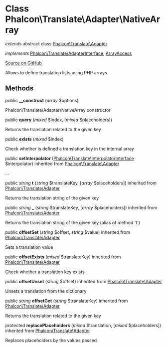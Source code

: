 # Class **Phalcon\\Translate\\Adapter\\NativeArray**

*extends* abstract class [Phalcon\Translate\Adapter](/[[language]]/[[version]]/api/Phalcon_Translate_Adapter)

*implements* [Phalcon\Translate\AdapterInterface](/[[language]]/[[version]]/api/Phalcon_Translate_AdapterInterface), [ArrayAccess](http://php.net/manual/en/class.arrayaccess.php)

<a href="https://github.com/phalcon/cphalcon/blob/master/phalcon/translate/adapter/nativearray.zep" class="btn btn-default btn-sm">Source on GitHub</a>

Allows to define translation lists using PHP arrays

## Methods

public **__construct** (*array* $options)

Phalcon\\Translate\\Adapter\\NativeArray constructor

public **query** (*mixed* $index, [*mixed* $placeholders])

Returns the translation related to the given key

public **exists** (*mixed* $index)

Check whether is defined a translation key in the internal array

public **setInterpolator** ([Phalcon\Translate\InterpolatorInterface](/[[language]]/[[version]]/api/Phalcon_Translate_InterpolatorInterface) $interpolator) inherited from [Phalcon\Translate\Adapter](/[[language]]/[[version]]/api/Phalcon_Translate_Adapter)

...

public *string* **t** (*string* $translateKey, [*array* $placeholders]) inherited from [Phalcon\Translate\Adapter](/[[language]]/[[version]]/api/Phalcon_Translate_Adapter)

Returns the translation string of the given key

public *string* **_** (*string* $translateKey, [*array* $placeholders]) inherited from [Phalcon\Translate\Adapter](/[[language]]/[[version]]/api/Phalcon_Translate_Adapter)

Returns the translation string of the given key (alias of method 't')

public **offsetSet** (*string* $offset, *string* $value) inherited from [Phalcon\Translate\Adapter](/[[language]]/[[version]]/api/Phalcon_Translate_Adapter)

Sets a translation value

public **offsetExists** (*mixed* $translateKey) inherited from [Phalcon\Translate\Adapter](/[[language]]/[[version]]/api/Phalcon_Translate_Adapter)

Check whether a translation key exists

public **offsetUnset** (*string* $offset) inherited from [Phalcon\Translate\Adapter](/[[language]]/[[version]]/api/Phalcon_Translate_Adapter)

Unsets a translation from the dictionary

public *string* **offsetGet** (*string* $translateKey) inherited from [Phalcon\Translate\Adapter](/[[language]]/[[version]]/api/Phalcon_Translate_Adapter)

Returns the translation related to the given key

protected **replacePlaceholders** (*mixed* $translation, [*mixed* $placeholders]) inherited from [Phalcon\Translate\Adapter](/[[language]]/[[version]]/api/Phalcon_Translate_Adapter)

Replaces placeholders by the values passed